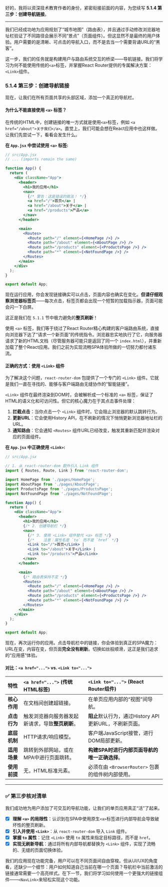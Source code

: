 好的，我将以资深技术教育作者的身份，紧密衔接前面的内容，为您续写 **5.1.4 第三步：创建导航链接**。

---

我们已经成功地为应用规划了“城市地图”（路由表），并且通过手动修改浏览器地址栏验证了不同路径会展示不同“景点”（页面组件）。但这显然不是最终的用户体验。用户需要的是清晰、可点击的导航入口，而不是去当一个需要背诵URL的“黑客”。

这一步，我们的任务就是构建用户与路由系统交互的桥梁——导航链接。我们将学习为何不能使用传统的`<a>`标签，并掌握React Router提供的专属解决方案：`<Link>`组件。

### 5.1.4 第三步：创建导航链接

现在，让我们在所有页面共享的头部区域，添加一个真正的导航栏。

#### 为什么不能直接使用 `<a>` 标签？

在传统的HTML中，创建链接的唯一方式就是使用`<a>`标签，例如 `<a href="/about">关于我们</a>`。直觉上，我们可能会想在React应用中也这样做。让我们先尝试一下，看看会发生什么。

<div class="code_example">

**在 `App.jsx` 中尝试使用 `<a>` 标签:**
```jsx
// src/App.jsx
// ... (imports remain the same)

function App() {
  return (
    <div className="App">
      <header>
        <h1>我的应用</h1>
        <nav>
          {/* 警告：这是错误的做法！ */}
          <a href="/">首页</a> | 
          <a href="/about">关于</a> | 
          <a href="/products">产品</a>
        </nav>
      </header>

      <main>
        <Routes>
          <Route path="/" element={<HomePage />} />
          <Route path="/about" element={<AboutPage />} />
          <Route path="/products" element={<ProductsPage />} />
          <Route path="*" element={<NotFoundPage />} />
        </Routes>
      </main>
    </div>
  );
}

export default App;
```

</div>

现在运行应用，你会发现链接确实可以点击，页面内容也确实在变化。**但请仔细观察浏览器标签页**——每次点击，标签页都会出现一个短暂的加载指示器，页面可能会闪一下白屏。

这正是我们在 `5.1.1` 节中极力避免的**整页刷新**！

使用 `<a>` 标签，我们等于绕过了React Router精心构建的客户端路由系统，直接向浏览器下达了“请求一个新页面”的传统指令。浏览器忠实地执行了它，向服务器请求了新的HTML文档（尽管服务器可能只是返回了同一个 `index.html`），并重新加载了整个React应用。我们之前为实现流畅SPA体验所做的一切努力都付诸东流。

#### 正确的方式：使用 `<Link>` 组件

为了解决这个问题，`react-router-dom` 包提供了一个专门的 `<Link>` 组件。它就是我们一直在寻找的、能够与客户端路由无缝协作的“智能链接”。

`<Link>` 组件在最终渲染到DOM时，会被解析成一个标准的 `<a>` 标签，保证了HTML的语义化和可访问性。但它的核心魔力在于其点击事件处理：

1.  **拦截点击**：当你点击一个 `<Link>` 组件时，它会阻止浏览器的默认跳转行为。
2.  **更新URL**：它会使用History API，在不刷新的情况下悄悄更新浏览器地址栏的URL。
3.  **通知路由**：它会通知 `<Routes>` 组件URL已经改变，触发其重新匹配并渲染对应的页面组件。

<div class="code_example">

**在 `App.jsx` 中正确使用 `<Link>`:**

```jsx
// src/App.jsx

// 1. 从 react-router-dom 额外引入 Link 组件
import { Routes, Route, Link } from 'react-router-dom';

import HomePage from './pages/HomePage';
import AboutPage from './pages/AboutPage';
import ProductsPage from './pages/ProductsPage';
import NotFoundPage from './pages/NotFoundPage';

function App() {
  return (
    <div className="App">
      <header>
        <h1>我的应用</h1>
        {/* 2. 创建导航栏 */}
        <nav>
          {/* 3. 使用 <Link> 组件替代 <a> 标签 */}
          {/*    注意：属性名是 `to` 而不是 `href` */}
          <Link to="/">首页</Link> | 
          <Link to="/about">关于</Link> | 
          <Link to="/products">产品</Link>
        </nav>
      </header>

      <main>
        {/* 路由表保持不变 */}
        <Routes>
          <Route path="/" element={<HomePage />} />
          <Route path="/about" element={<AboutPage />} />
          <Route path="/products" element={<ProductsPage />} />
          <Route path="*" element={<NotFoundPage />} />
        </Routes>
      </main>
    </div>
  );
}

export default App;
```

</div>

现在，再次运行你的应用。点击导航栏中的链接，你会体验到真正的SPA魔力：URL在变，内容在变，但页面**完全没有刷新**。切换如丝般顺滑，这正是我们追求的“应用感”体验。

<div class="comparison">

#### 对比：`<a href="...">` vs. `<Link to="...">`

| 特性 | `<a href="...">` (传统HTML标签) | `<Link to="...">` (React Router组件) |
| :--- | :--- | :--- |
| **核心作用** | 在文档间创建超链接。 | 在单页应用内部的“视图”间导航。 |
| **点击行为** | 触发浏览器向服务器发起新请求，导致**整页刷新**。 | **阻止**默认行为，通过History API更新URL，不刷新页面。 |
| **底层机制** | HTTP请求/响应模型。 | 客户端JavaScript接管，进行DOM局部更新。 |
| **适用场景** | 跳转到外部网站，或在MPA中进行页面跳转。 | **构建SPA时进行内部页面导航的唯一正确选择**。 |
| **使用前提** | 无，HTML标准元素。 | 必须在由 `<BrowserRouter>` 包裹的组件树内部使用。 |

</div>

---

### ✅ 第三步核对清单

我们成功地为用户添加了可交互的导航功能，让我们的单页应用真正“活”了起来。

- [x] **理解 `<a>` 的局限性**：认识到在SPA中使用原生`<a>`标签进行内部导航会导致破坏性的整页刷新。
- [x] **引入并使用 `<Link>`**：从 `react-router-dom` 导入 `Link` 组件。
- [x] **掌握 `to` 属性**：记住 `<Link>` 使用 `to` 属性来指定目标路径，而不是 `href`。
- [x] **实现无刷新导航**：通过将所有内部导航都替换为 `<Link>` 组件，实现了流畅的、无缝的页面切换体验。

我们的应用现在功能完备，用户可以在不同页面间自由穿梭。但从UI/UX的角度看，还缺少一个细节：用户如何知道自己当前在哪一个页面？导航栏中当前激活的链接通常需要一个高亮样式。在下一节，我们将学习如何使用一个更强大的链接组件——`<NavLink>`来轻松实现这个功能。
